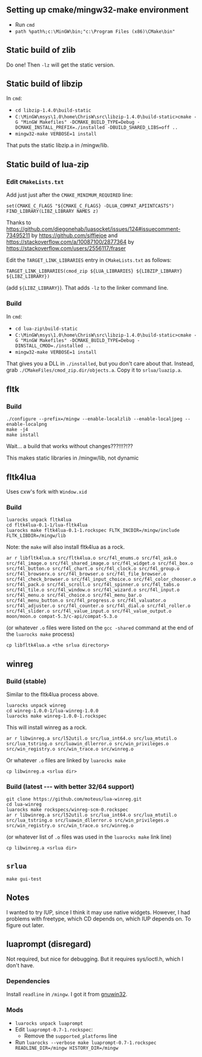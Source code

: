 ## Setting up cmake/mingw32-make environment

 - Run `cmd`
 - `path %path%;c:\MinGW\bin;"c:\Program Files (x86)\CMake\bin"`

## Static build of zlib

Do one!  Then `-lz` will get the static version.

## Static build of libzip

In `cmd`:

 - `cd libzip-1.4.0\build-static`
 - `C:\MinGW\msys\1.0\home\ChrisW\src\libzip-1.4.0\build-static>cmake -G "MinGW Makefiles" -DCMAKE_BUILD_TYPE=Debug -DCMAKE_INSTALL_PREFIX=./installed -DBUILD_SHARED_LIBS=off ..`
 - `mingw32-make VERBOSE=1 install`

That puts the static libzip.a in /mingw/lib.

## Static build of lua-zip

### Edit `CMakeLists.txt`

Add just just after the `CMAKE_MINIMUM_REQUIRED` line:

    set(CMAKE_C_FLAGS "${CMAKE_C_FLAGS} -DLUA_COMPAT_APIINTCASTS")
    FIND_LIBRARY(LIBZ_LIBRARY NAMES z)

Thanks to https://github.com/diegonehab/luasocket/issues/124#issuecomment-73495211 by https://github.com/siffiejoe and https://stackoverflow.com/a/10087100/2877364 by https://stackoverflow.com/users/2556117/fraser

Edit the `TARGET_LINK_LIBRARIES` entry in `CMakeLists.txt` as follows:

    TARGET_LINK_LIBRARIES(cmod_zip ${LUA_LIBRARIES} ${LIBZIP_LIBRARY} ${LIBZ_LIBRARY})

(add `${LIBZ_LIBRARY}`).  That adds `-lz` to the linker command line.

### Build

In `cmd`:

 - `cd lua-zip\build-static`
 - `C:\MinGW\msys\1.0\home\ChrisW\src\libzip-1.4.0\build-static>cmake -G "MinGW Makefiles" -DCMAKE_BUILD_TYPE=Debug -DINSTALL_CMOD=./installed ..`
 - `mingw32-make VERBOSE=1 install`

That gives you a DLL in `./installed`, but you don't care about that.  Instead,
grab `./CMakeFiles/cmod_zip.dir/objects.a`.  Copy it to `srlua/luazip.a`.

## fltk

### Build

    ./configure --prefix=/mingw --enable-localzlib --enable-localjpeg --enable-localpng
    make -j4
    make install

Wait... a build that works without changes???!!!?!??

This makes static libraries in /mingw/lib, not dynamic

## fltk4lua

Uses cxw's fork with `Window.xid`

### Build

    luarocks unpack fltk4lua
    cd fltk4lua-0.1-1/lua-fltk4lua
    luarocks make fltk4lua-0.1-1.rockspec FLTK_INCDIR=/mingw/include FLTK_LIBDIR=/mingw/lib

Note: the `make` will also install fltk4lua as a rock.

    ar r libfltk4lua.a src/fltk4lua.o src/f4l_enums.o src/f4l_ask.o src/f4l_image.o src/f4l_shared_image.o src/f4l_widget.o src/f4l_box.o src/f4l_button.o src/f4l_chart.o src/f4l_clock.o src/f4l_group.o src/f4l_browserx.o src/f4l_browser.o src/f4l_file_browser.o src/f4l_check_browser.o src/f4l_input_choice.o src/f4l_color_chooser.o src/f4l_pack.o src/f4l_scroll.o src/f4l_spinner.o src/f4l_tabs.o src/f4l_tile.o src/f4l_window.o src/f4l_wizard.o src/f4l_input.o src/f4l_menu.o src/f4l_choice.o src/f4l_menu_bar.o src/f4l_menu_button.o src/f4l_progress.o src/f4l_valuator.o src/f4l_adjuster.o src/f4l_counter.o src/f4l_dial.o src/f4l_roller.o src/f4l_slider.o src/f4l_value_input.o src/f4l_value_output.o moon/moon.o compat-5.3/c-api/compat-5.3.o

(or whatever `.o` files were listed on the `gcc -shared` command at the end of
the `luarocks make` process)

    cp libfltk4lua.a <the srlua directory>

## winreg

### Build (stable)

Similar to the fltk4lua process above.

    luarocks unpack winreg
    cd winreg-1.0.0-1/lua-winreg-1.0.0
    luarocks make winreg-1.0.0-1.rockspec

This will install winreg as a rock.

    ar r libwinreg.a src/l52util.o src/lua_int64.o src/lua_mtutil.o src/lua_tstring.o src/luawin_dllerror.o src/win_privileges.o src/win_registry.o src/win_trace.o src/winreg.o

Or whatever `.o` files are linked by `luarocks make`

    cp libwinreg.a <srlua dir>

### Build (latest --- with better 32/64 support)

    git clone https://github.com/moteus/lua-winreg.git
    cd lua-winreg
    luarocks make rockspecs/winreg-scm-0.rockspec
    ar r libwinreg.a src/l52util.o src/lua_int64.o src/lua_mtutil.o src/lua_tstring.o src/luawin_dllerror.o src/win_privileges.o src/win_registry.o src/win_trace.o src/winreg.o

(or whatever list of `.o` files was used in the `luarocks make` link line)

    cp libwinreg.a <srlua dir>

## `srlua`

    make gui-test

## Notes

I wanted to try IUP, since I think it may use native widgets.  However, I had
problems with freetype, which CD depends on, which IUP depends on.
To figure out later.

## luaprompt (disregard)

Not required, but nice for debugging.  But it requires sys/ioctl.h, which I
don't have.

### Dependencies

Install `readline` in `/mingw`.  I got it from
[gnuwin32](http://gnuwin32.sourceforge.net/packages/readline.htm).

### Mods

 - `luarocks unpack luaprompt`
 - Edit `luaprompt-0.7-1.rockspec`:
   - Remove the `supported_platforms` line
 - Run `luarocks --verbose make luaprompt-0.7-1.rockspec READLINE_DIR=/mingw HISTORY_DIR=/mingw`


<!-- vi: set ts=4 sts=4 sw=4 et ai ft=markdown: -->
